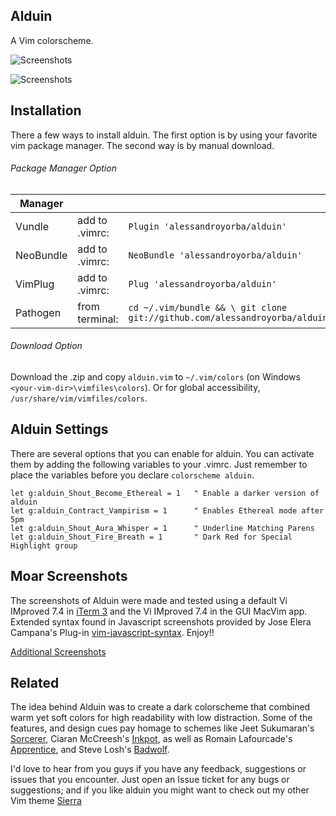 Alduin
------

A Vim colorscheme.

![Screenshots](https://cloud.githubusercontent.com/assets/11221489/15804998/979d1f1e-2ad0-11e6-8c8a-837db28d17d3.png)

![Screenshots](https://cloud.githubusercontent.com/assets/11221489/15805002/ae6c4abc-2ad0-11e6-860d-eeef35b83cdc.png)


Installation
---------------
There a few ways to install alduin. The first option is by using your favorite vim package manager. The second way is by manual download.

###### Package Manager Option
| Manager          |                 |                                                                           |
|------------------|-----------------|---------------------------------------------------------------------------|
| Vundle           | add to .vimrc:  | `Plugin 'alessandroyorba/alduin'`                                         |
| NeoBundle        | add to .vimrc:  | `NeoBundle 'alessandroyorba/alduin'`                                      |
| VimPlug          | add to .vimrc:  | `Plug 'alessandroyorba/alduin'`                                           |
| Pathogen         | from terminal:  | `cd ~/.vim/bundle && \ git clone git://github.com/alessandroyorba/alduin` |

###### Download Option
Download the .zip and copy `alduin.vim` to `~/.vim/colors` (on Windows `<your-vim-dir>\vimfiles\colors`). Or for global accessibility, `/usr/share/vim/vimfiles/colors`.

Alduin Settings
---------------
There are several options that you can enable for alduin. You can activate them by adding the following variables to your .vimrc. Just remember to place the variables before you declare `colorscheme alduin`.

```VimL
let g:alduin_Shout_Become_Ethereal = 1   " Enable a darker version of alduin
let g:alduin_Contract_Vampirism = 1      " Enables Ethereal mode after 5pm
let g:alduin_Shout_Aura_Whisper = 1      " Underline Matching Parens
let g:alduin_Shout_Fire_Breath = 1       " Dark Red for Special Highlight group
```

Moar Screenshots
------------
The screenshots of Alduin were made and tested using a default Vi IMproved 7.4 in [iTerm 3](https://www.iterm2.com) and the Vi IMproved 7.4 in the GUI MacVim app. Extended syntax found in Javascript screenshots provided by Jose Elera Campana's Plug-in [vim-javascript-syntax](https://github.com/jelera/vim-javascript-syntax). Enjoy!!

[Additional Screenshots](https://github.com/AlessandroYorba/Alduin/issues/5)

Related
-------
The idea behind Alduin was to create a dark colorscheme that combined warm yet soft colors for high readability with low distraction. Some of the features, and design cues pay homage to schemes like Jeet Sukumaran's [Sorcerer](http://jeetworks.org/sorcerer/), Ciaran McCreesh's [Inkpot](https://github.com/ciaranm/inkpot), as well as Romain Lafourcade's [Apprentice](https://github.com/romainl/Apprentice), and Steve Losh's [Badwolf](https://github.com/sjl/badwolf).

I'd love to hear from you guys if you have any feedback, suggestions or issues that you encounter. Just open an Issue ticket for any bugs or suggestions; and if you like alduin you might want to check out my other Vim theme [Sierra](https://github.com/AlessandroYorba/Sierra)
